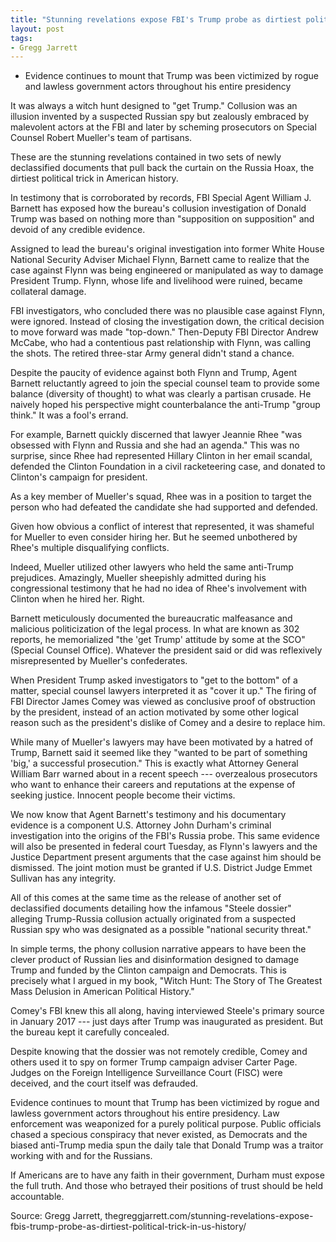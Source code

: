 ```yaml
---
title: "Stunning revelations expose FBI's Trump probe as dirtiest political trick in U.S. history"
layout: post
tags:
- Gregg Jarrett
---
```


- Evidence continues to mount that Trump was been victimized by rogue and lawless government actors throughout his entire presidency

It was always a witch hunt designed to "get Trump." Collusion was an illusion invented by a suspected Russian spy but zealously embraced by malevolent actors at the FBI and later by scheming prosecutors on Special Counsel Robert Mueller's team of partisans.

These are the stunning revelations contained in two sets of newly declassified documents that pull back the curtain on the Russia Hoax, the dirtiest political trick in American history.

In testimony that is corroborated by records, FBI Special Agent William J. Barnett has exposed how the bureau's collusion investigation of Donald Trump was based on nothing more than "supposition on supposition" and devoid of any credible evidence.

Assigned to lead the bureau's original investigation into former White House National Security Adviser Michael Flynn, Barnett came to realize that the case against Flynn was being engineered or manipulated as way to damage President Trump. Flynn, whose life and livelihood were ruined, became collateral damage.

FBI investigators, who concluded there was no plausible case against Flynn, were ignored. Instead of closing the investigation down, the critical decision to move forward was made "top-down." Then-Deputy FBI Director Andrew McCabe, who had a contentious past relationship with Flynn, was calling the shots. The retired three-star Army general didn't stand a chance.

Despite the paucity of evidence against both Flynn and Trump, Agent Barnett reluctantly agreed to join the special counsel team to provide some balance (diversity of thought) to what was clearly a partisan crusade. He naively hoped his perspective might counterbalance the anti-Trump "group think." It was a fool's errand.

For example, Barnett quickly discerned that lawyer Jeannie Rhee "was obsessed with Flynn and Russia and she had an agenda." This was no surprise, since Rhee had represented Hillary Clinton in her email scandal, defended the Clinton Foundation in a civil racketeering case, and donated to Clinton's campaign for president.

As a key member of Mueller's squad, Rhee was in a position to target the person who had defeated the candidate she had supported and defended.

Given how obvious a conflict of interest that represented, it was shameful for Mueller to even consider hiring her. But he seemed unbothered by Rhee's multiple disqualifying conflicts.

Indeed, Mueller utilized other lawyers who held the same anti-Trump prejudices. Amazingly, Mueller sheepishly admitted during his congressional testimony that he had no idea of Rhee's involvement with Clinton when he hired her. Right.

Barnett meticulously documented the bureaucratic malfeasance and malicious politicization of the legal process. In what are known as 302 reports, he memorialized "the 'get Trump' attitude by some at the SCO" (Special Counsel Office). Whatever the president said or did was reflexively misrepresented by Mueller's confederates.

When President Trump asked investigators to "get to the bottom" of a matter, special counsel lawyers interpreted it as "cover it up." The firing of FBI Director James Comey was viewed as conclusive proof of obstruction by the president, instead of an action motivated by some other logical reason such as the president's dislike of Comey and a desire to replace him.

While many of Mueller's lawyers may have been motivated by a hatred of Trump, Barnett said it seemed like they "wanted to be part of something 'big,' a successful prosecution." This is exactly what Attorney General William Barr warned about in a recent speech --- overzealous prosecutors who want to enhance their careers and reputations at the expense of seeking justice. Innocent people become their victims.

We now know that Agent Barnett's testimony and his documentary evidence is a component U.S. Attorney John Durham's criminal investigation into the origins of the FBI's Russia probe. This same evidence will also be presented in federal court Tuesday, as Flynn's lawyers and the Justice Department present arguments that the case against him should be dismissed. The joint motion must be granted if U.S. District Judge Emmet Sullivan has any integrity.

All of this comes at the same time as the release of another set of declassified documents detailing how the infamous "Steele dossier" alleging Trump-Russia collusion actually originated from a suspected Russian spy who was designated as a possible "national security threat."

In simple terms, the phony collusion narrative appears to have been the clever product of Russian lies and disinformation designed to damage Trump and funded by the Clinton campaign and Democrats. This is precisely what I argued in my book, "Witch Hunt: The Story of The Greatest Mass Delusion in American Political History."

Comey's FBI knew this all along, having interviewed Steele's primary source in January 2017 --- just days after Trump was inaugurated as president. But the bureau kept it carefully concealed.

Despite knowing that the dossier was not remotely credible, Comey and others used it to spy on former Trump campaign adviser Carter Page. Judges on the Foreign Intelligence Surveillance Court (FISC) were deceived, and the court itself was defrauded.

Evidence continues to mount that Trump has been victimized by rogue and lawless government actors throughout his entire presidency. Law enforcement was weaponized for a purely political purpose. Public officials chased a specious conspiracy that never existed, as Democrats and the biased anti-Trump media spun the daily tale that Donald Trump was a traitor working with and for the Russians.

If Americans are to have any faith in their government, Durham must expose the full truth. And those who betrayed their positions of trust should be held accountable.

Source: Gregg Jarrett, thegreggjarrett.com/stunning-revelations-expose-fbis-trump-probe-as-dirtiest-political-trick-in-us-history/
